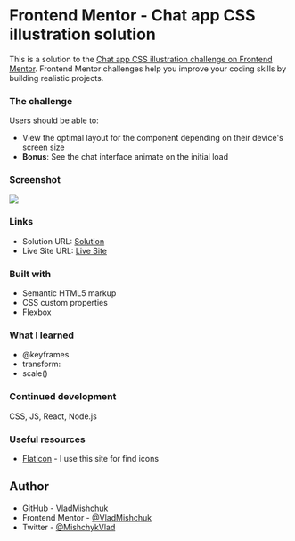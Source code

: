 # Frontend Mentor - Chat app CSS illustration solution

This is a solution to the [Chat app CSS illustration challenge on Frontend Mentor](https://www.frontendmentor.io/challenges/chat-app-css-illustration-O5auMkFqY). Frontend Mentor challenges help you improve your coding skills by building realistic projects. 

### The challenge

Users should be able to:

- View the optimal layout for the component depending on their device's screen size
- **Bonus**: See the chat interface animate on the initial load

### Screenshot

![](./screenshot.jpg)

### Links

- Solution URL: [Solution](https://www.frontendmentor.io/solutions/chat-app-gjZiCRtA2x)
- Live Site URL: [Live Site](https://fm-chat-app.netlify.app)

### Built with

- Semantic HTML5 markup
- CSS custom properties
- Flexbox

### What I learned

- @keyframes
- transform:
- scale()

### Continued development

CSS, JS, React, Node.js

### Useful resources

- [Flaticon](https://www.flaticon.com/free-icons/next) - I use this site for find icons

## Author

- GitHub - [VladMishchuk](https://github.com/VladMishchuk)
- Frontend Mentor - [@VladMishchuk](https://www.frontendmentor.io/profile/VladMishchuk)
- Twitter - [@MishchykVlad](https://twitter.com/MishchykVlad)
